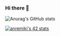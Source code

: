 ### Hi there 👋

![Anurag's GitHub stats](https://github-readme-stats.vercel.app/api?username=anuraghazra&show_icons=true&theme=cobalt)

[![anremiki's 42 stats](https://badge42.vercel.app/api/v2/stats/cl180lomu006009mcp03u1zev?cursusId=21)](https://github.com/JaeSeoKim/badge42)
